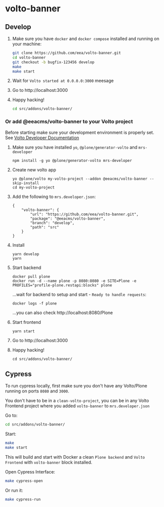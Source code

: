 # volto-banner

## Develop

1. Make sure you have `docker` and `docker compose` installed and running on your machine:

    ```Bash
    git clone https://github.com/eea/volto-banner.git
    cd volto-banner
    git checkout -b bugfix-123456 develop
    make
    make start
    ```

1. Wait for `Volto started at 0.0.0.0:3000` meesage

1. Go to http://localhost:3000

1.  Happy hacking!

    ```Bash
    cd src/addons/volto-banner/
    ```

### Or add @eeacms/volto-banner to your Volto project

Before starting make sure your development environment is properly set. See [Volto Developer Documentation](https://docs.voltocms.com/getting-started/install/)

1.  Make sure you have installed `yo`, `@plone/generator-volto` and `mrs-developer`

        npm install -g yo @plone/generator-volto mrs-developer

1.  Create new volto app

        yo @plone/volto my-volto-project --addon @eeacms/volto-banner --skip-install
        cd my-volto-project

1.  Add the following to `mrs.developer.json`:

        {
            "volto-banner": {
                "url": "https://github.com/eea/volto-banner.git",
                "package": "@eeacms/volto-banner",
                "branch": "develop",
                "path": "src"
            }
        }

1.  Install

        yarn develop
        yarn

1.  Start backend

        docker pull plone
        docker run -d --name plone -p 8080:8080 -e SITE=Plone -e PROFILES="profile-plone.restapi:blocks" plone

    ...wait for backend to setup and start - `Ready to handle requests`:

        docker logs -f plone

    ...you can also check http://localhost:8080/Plone

1.  Start frontend

        yarn start

1.  Go to http://localhost:3000

1.  Happy hacking!

        cd src/addons/volto-banner/

## Cypress

To run cypress locally, first make sure you don't have any Volto/Plone running on ports `8080` and `3000`.

You don't have to be in a `clean-volto-project`, you can be in any Volto Frontend
project where you added `volto-banner` to `mrs.developer.json`

Go to:

  ```BASH
  cd src/addons/volto-banner/
  ```

Start:

  ```Bash
  make
  make start
  ```

This will build and start with Docker a clean `Plone backend` and `Volto Frontend` with `volto-banner` block installed.

Open Cypress Interface:

  ```Bash
  make cypress-open
  ```

Or run it:

  ```Bash
  make cypress-run
  ```
